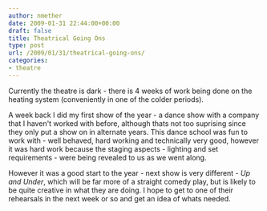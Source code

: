 ```yaml
---
author: nmether
date: 2009-01-31 22:44:00+00:00
draft: false
title: Theatrical Going Ons
type: post
url: /2009/01/31/theatrical-going-ons/
categories:
- theatre
---
```


Currently the theatre is dark - there is 4 weeks of work being done on the
heating system (conveniently in one of the colder periods).

A week back I did my first show of the year - a dance show with a company that
I haven't worked with before, although thats not too suprising since they only
put a show on in alternate years.  This dance school was fun to work with -
well behaved, hard working and technically very good, however it was hard work
because the staging aspects - lighting and set requirements - were being
revealed to us as we went along.

However it was a good start to the year - next show is very different - *Up and
Under*, which will be far more of a straight comedy play, but is likely to be
quite creative in what they are doing.  I hope to get to one of their
rehearsals in the next week or so and get an idea of whats needed.
